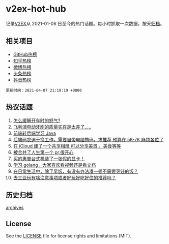 # v2ex-hot-hub

 记录[V2EX](https://www.v2ex.com/)从 2021-01-06 日至今的热门话题。每小时抓取一次数据，按天[归档](archives)。
 
 ## 相关项目

- [GitHub热榜](https://github.com/snaildev/github-hot-hub)
- [知乎热榜](https://github.com/snaildev/zhihu-hot-hub)
- [微博热榜](https://github.com/snaildev/weibo-hot-hub)
- [头条热榜](https://github.com/snaildev/toutiao-hot-hub)
- [抖音热榜](https://github.com/snaildev/douyin-hot-hub)


 `更新时间：2021-04-07 21:19:19 +0800`

## 热议话题

1. [怎么缓解开车时的怒气?](https://www.v2ex.com/t/768549)
1. [飞利浦电动牙刷的质量实在是太差了.....](https://www.v2ex.com/t/768539)
1. [前端转后端学习 Java](https://www.v2ex.com/t/768522)
1. [后端码农迫于换工作，需要自带电脑撸码，求推荐,预算在 5K-7K,麻烦各位了](https://www.v2ex.com/t/768560)
1. [在 iCloud 建了一个共享相册 可以分享美景 ，美食等等](https://www.v2ex.com/t/768780)
1. [被合并了人生第一个 pr,很开心](https://www.v2ex.com/t/768587)
1. [买的惠普台式机装了一张假的显卡！](https://www.v2ex.com/t/768506)
1. [学习 golang，大家喜欢看视频还是看文档](https://www.v2ex.com/t/768566)
1. [在日常生活中，除了早饭，有没有办法凑一顿不需要烹饪的饭？](https://www.v2ex.com/t/768721)
1. [去三亚玩有啥注意事项或者好玩好吃好住的推荐吗？](https://www.v2ex.com/t/768685)

## 历史归档

[archives](archives)

## License

See the [LICENSE](LICENSE) file for license rights and limitations (MIT).
